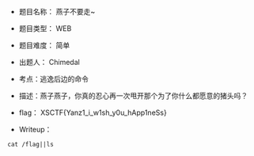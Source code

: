 * 题目名称： 燕子不要走~

* 题目类型： WEB

* 题目难度： 简单

* 出题人： Chimedal

* 考点：逃逸后边的命令

* 描述：燕子燕子，你真的忍心再一次甩开那个为了你什么都愿意的猪头吗？

* flag： XSCTF{Yanz1_i_w1sh_y0u_hApp1neSs}

* Writeup：
```
cat /flag||ls
```

